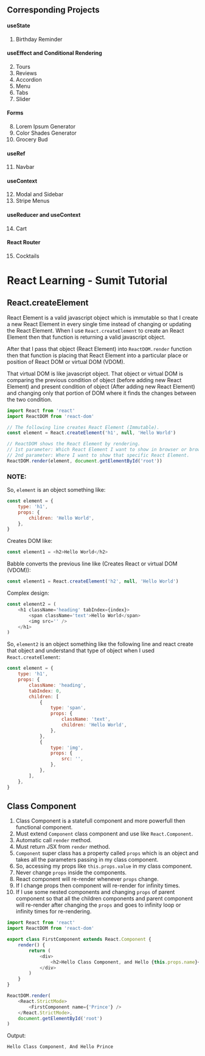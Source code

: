 ## Corresponding Projects

#### useState

1. Birthday Reminder

#### useEffect and Conditional Rendering

2. Tours
3. Reviews
4. Accordion
5. Menu
6. Tabs
7. Slider

#### Forms

8. Lorem Ipsum Generator
9. Color Shades Generator
10. Grocery Bud

#### useRef

11. Navbar

#### useContext

12. Modal and Sidebar
13. Stripe Menus

#### useReducer and useContext

14. Cart

#### React Router

15. Cocktails

# React Learning - Sumit Tutorial

## React.createElement

React Element is a valid javascript object which is immutable so that I create a new React Element in every single time instead of changing or updating the React Element. When I use `React.createElement` to create an React Element then that function is returning a valid javascript object.

After that I pass that object (React Element) into `ReactDOM.render` function then that function is placing that React Element into a particular place or position of React DOM or virtual DOM (VDOM).

That virtual DOM is like javascript object. That object or virtual DOM is comparing the previous condition of object (before adding new React Element) and present condition of object (After adding new React Element) and changing only that portion of DOM where it finds the changes between the two condition.

```js
import React from 'react'
import ReactDOM from 'react-dom'

// The following line creates React Element (Immutable).
const element = React.createElement('h1', null, 'Hello World')

// ReactDOM shows the React Element by rendering.
// 1st parameter: Which React Element I want to show in browser or browser DOM
// 2nd parameter: Where I want to show that specific React Element.
ReactDOM.render(element, document.getElementById('root'))
```

### NOTE:

So, `element` is an object something like:

```js
const element = {
    type: 'h1',
    props: {
        children: 'Hello World',
    },
}
```

Creates DOM like:

```js
const element1 = <h2>Hello World</h2>
```

Babble converts the previous line like (Creates React or virtual DOM (VDOM)):

```js
const element1 = React.createElement('h2', null, 'Hello World')
```

Complex design:

```js
const element2 = (
    <h1 className='heading' tabIndex={index}>
        <span className='text'>Hello World</span>
        <img src='' />
    </h1>
)
```

So, `element2` is an object something like the following line and react create that object and understand that type of object when I used `React.createElement`:

```js
const element = {
    type: 'h1',
    props: {
        className: 'heading',
        tabIndex: 0,
        children: [
            {
                type: 'span',
                props: {
                    className: 'text',
                    children: 'Hello World',
                },
            },
            {
                type: 'img',
                props: {
                    src: '',
                },
            },
        ],
    },
}
```

## Class Component

1. Class Component is a statefull component and more powerfull then functional component.
2. Must extend `Component` class component and use like `React.Component`.
3. Automatic call `render` method.
4. Must return JSX from `render` method.
5. `Component` super class has a property called `props` which is an object and takes all the parameters passing in my class component.
6. So, accessing my props like `this.props.value` in my class component.
7. Never change ```props``` inside the components.
8. React component will re-render whenever ```props``` change.
9. If I change props then component will re-render for infinity times.
10. If I use some nested components and changing ```props``` of parent component so that all the children components and parent component will re-render after changing the  ```props``` and goes to infinity loop or infinity times for re-rendering.

```js
import React from 'react'
import ReactDOM from 'react-dom'

export class FirstComponent extends React.Component {
    render() {
        return (
            <div>
                <h2>Hello Class Component, and Hello {this.props.name}</h2>
            </div>
        )
    }
}

ReactDOM.render(
    <React.StrictMode>
        <FirstComponent name={'Prince'} />
    </React.StrictMode>,
    document.getElementById('root')
)
```

Output:

```js
Hello Class Component, And Hello Prince
```
